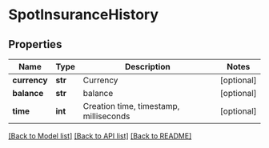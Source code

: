 # SpotInsuranceHistory

## Properties
Name | Type | Description | Notes
------------ | ------------- | ------------- | -------------
**currency** | **str** | Currency | [optional] 
**balance** | **str** | balance | [optional] 
**time** | **int** | Creation time, timestamp, milliseconds | [optional] 

[[Back to Model list]](../README.md#documentation-for-models) [[Back to API list]](../README.md#documentation-for-api-endpoints) [[Back to README]](../README.md)


